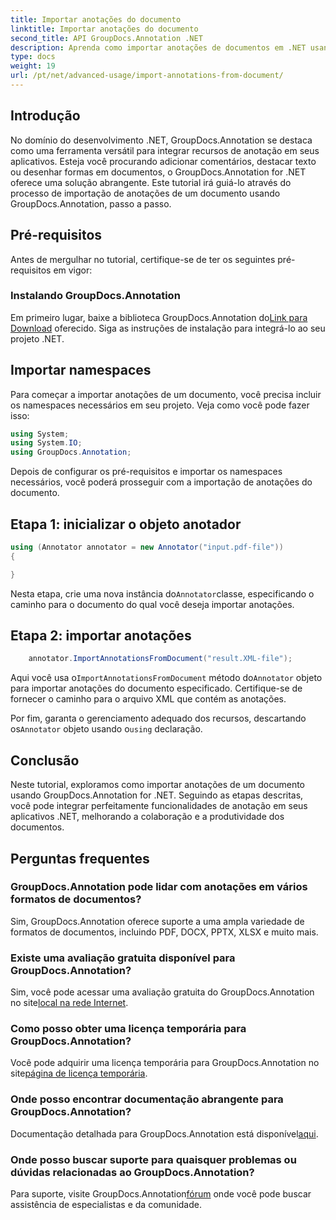 ```yaml
---
title: Importar anotações do documento
linktitle: Importar anotações do documento
second_title: API GroupDocs.Annotation .NET
description: Aprenda como importar anotações de documentos em .NET usando GroupDocs.Annotation. Siga nosso tutorial passo a passo para uma integração perfeita.
type: docs
weight: 19
url: /pt/net/advanced-usage/import-annotations-from-document/
---
```

## Introdução
No domínio do desenvolvimento .NET, GroupDocs.Annotation se destaca como uma ferramenta versátil para integrar recursos de anotação em seus aplicativos. Esteja você procurando adicionar comentários, destacar texto ou desenhar formas em documentos, o GroupDocs.Annotation for .NET oferece uma solução abrangente. Este tutorial irá guiá-lo através do processo de importação de anotações de um documento usando GroupDocs.Annotation, passo a passo.
## Pré-requisitos
Antes de mergulhar no tutorial, certifique-se de ter os seguintes pré-requisitos em vigor:
### Instalando GroupDocs.Annotation
 Em primeiro lugar, baixe a biblioteca GroupDocs.Annotation do[Link para Download](https://releases.groupdocs.com/annotation/net/) oferecido. Siga as instruções de instalação para integrá-lo ao seu projeto .NET.

## Importar namespaces
Para começar a importar anotações de um documento, você precisa incluir os namespaces necessários em seu projeto. Veja como você pode fazer isso:

```csharp
using System;
using System.IO;
using GroupDocs.Annotation;
```

Depois de configurar os pré-requisitos e importar os namespaces necessários, você poderá prosseguir com a importação de anotações do documento.
## Etapa 1: inicializar o objeto anotador
```csharp
using (Annotator annotator = new Annotator("input.pdf-file"))
{

}
```
 Nesta etapa, crie uma nova instância do`Annotator`classe, especificando o caminho para o documento do qual você deseja importar anotações.
## Etapa 2: importar anotações
```csharp
	annotator.ImportAnnotationsFromDocument("result.XML-file");
```
 Aqui você usa o`ImportAnnotationsFromDocument` método do`Annotator` objeto para importar anotações do documento especificado. Certifique-se de fornecer o caminho para o arquivo XML que contém as anotações.

 Por fim, garanta o gerenciamento adequado dos recursos, descartando os`Annotator` objeto usando o`using` declaração.

## Conclusão
Neste tutorial, exploramos como importar anotações de um documento usando GroupDocs.Annotation for .NET. Seguindo as etapas descritas, você pode integrar perfeitamente funcionalidades de anotação em seus aplicativos .NET, melhorando a colaboração e a produtividade dos documentos.
## Perguntas frequentes
### GroupDocs.Annotation pode lidar com anotações em vários formatos de documentos?
Sim, GroupDocs.Annotation oferece suporte a uma ampla variedade de formatos de documentos, incluindo PDF, DOCX, PPTX, XLSX e muito mais.
### Existe uma avaliação gratuita disponível para GroupDocs.Annotation?
 Sim, você pode acessar uma avaliação gratuita do GroupDocs.Annotation no site[local na rede Internet](https://releases.groupdocs.com/).
### Como posso obter uma licença temporária para GroupDocs.Annotation?
 Você pode adquirir uma licença temporária para GroupDocs.Annotation no site[página de licença temporária](https://purchase.groupdocs.com/temporary-license/).
### Onde posso encontrar documentação abrangente para GroupDocs.Annotation?
 Documentação detalhada para GroupDocs.Annotation está disponível[aqui](https://reference.groupdocs.com/annotation/net/).
### Onde posso buscar suporte para quaisquer problemas ou dúvidas relacionadas ao GroupDocs.Annotation?
 Para suporte, visite GroupDocs.Annotation[fórum](https://forum.groupdocs.com/c/annotation/10) onde você pode buscar assistência de especialistas e da comunidade.